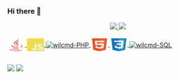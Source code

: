 ### Hi there 👋


<div align="center">
  <a href="https://github.com/wilcmd">
  <img height="150px" src="https://github-readme-stats.vercel.app/api?username=wilcmd&show_icons=true&theme=dracula&include_all_commits=true&count_private=true"/>
  <img height="150px" src="https://github-readme-stats.vercel.app/api/top-langs/?username=wilcmd&layout=compact&langs_count=7&theme=dracula"/>
</div>
  
  <SPAM>
<div style="display: inline_block"><br>
   <img align="center" alt="wilcmd-Java" height="30" width="40" src="https://raw.githubusercontent.com/devicons/devicon/master/icons/java/java-plain.svg">
  <img align="center" alt="wilcmd-Js" height="30" width="40" src="https://raw.githubusercontent.com/devicons/devicon/master/icons/javascript/javascript-plain.svg">
 <!-- <img align="center" alt="wilcmd-Jquery" height="30" width="40" src="https://raw.githubusercontent.com/devicons/devicon/master/icons/jquery/jquery-plain.svg">
  <img align="center" alt="wilcmd-Csharp" height="30" width="40" src="https://raw.githubusercontent.com/devicons/devicon/master/icons/csharp/csharp-plain.svg"> -->
  <img align="center" alt="wilcmd-PHP" height="30" width="40" src="https://cdn.jsdelivr.net/gh/devicons/devicon/icons/php/php-original.svg" >
 <!-- <img align="center" alt="Henrique-Bootstrap" height="30" width="40" src="https://cdn.jsdelivr.net/gh/devicons/devicon/icons/bootstrap/bootstrap-plain-wordmark.svg" > -->
  <img align="center" alt="wilcmd-HTML" height="30" width="40" src="https://raw.githubusercontent.com/devicons/devicon/master/icons/html5/html5-original.svg">
  <img align="center" alt="wilcmd-CSS" height="30" width="40" src="https://raw.githubusercontent.com/devicons/devicon/master/icons/css3/css3-original.svg">
  <img align="center" alt="wilcmd-SQL" height="30" width="40" src="https://cdn.jsdelivr.net/gh/devicons/devicon/icons/mysql/mysql-original-wordmark.svg">
</div>
  
##
  
<div> 
 <a href = "wilque.uscs@gmail.com"><img src="https://img.shields.io/badge/-Gmail-%23333?style=for-the-badge&logo=gmail&logoColor=white" target="_blank"></a>
 <a href="https://www.linkedin.com/in/" target="_blank"><img src="https://img.shields.io/badge/-LinkedIn-%230077B5?style=for-the-badge&logo=linkedin&logoColor=white"      target="_blank"></a> 
</div>
